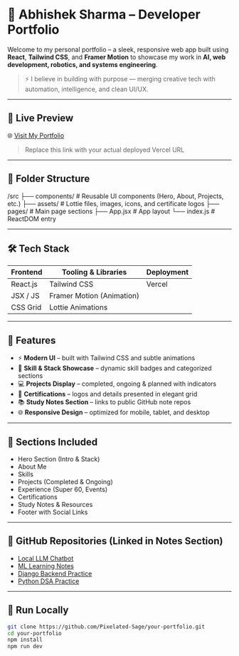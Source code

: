 # 🧠 Abhishek Sharma – Developer Portfolio

Welcome to my personal portfolio – a sleek, responsive web app built using **React**, **Tailwind CSS**, and **Framer Motion** to showcase my work in **AI, web development, robotics, and systems engineering**.

> ⚡ I believe in building with purpose — merging creative tech with automation, intelligence, and clean UI/UX.

---

## 🔗 Live Preview

🌐 [Visit My Portfolio](https://portfolio-site-tan-delta.vercel.app/)

> Replace this link with your actual deployed Vercel URL

---

## 📁 Folder Structure
/src
├── components/ # Reusable UI components (Hero, About, Projects, etc.)
├── assets/ # Lottie files, images, icons, and certificate logos
├── pages/ # Main page sections
├── App.jsx # App layout
└── index.js # ReactDOM entry

---

## 🛠️ Tech Stack

| Frontend     | Tooling & Libraries       | Deployment   |
|--------------|---------------------------|--------------|
| React.js     | Tailwind CSS              | Vercel       |
| JSX / JS     | Framer Motion (Animation) |              |
| CSS Grid     | Lottie Animations         |              |

---

## 📌 Features

- ⚡ **Modern UI** – built with Tailwind CSS and subtle animations
- 🧠 **Skill & Stack Showcase** – dynamic skill badges and categorized sections
- 💻 **Projects Display** – completed, ongoing & planned with indicators
- 📄 **Certifications** – logos and details presented in elegant grid
- 📚 **Study Notes Section** – links to public GitHub note repos
- 🌐 **Responsive Design** – optimized for mobile, tablet, and desktop

---

## 🚧 Sections Included

- Hero Section (Intro & Stack)
- About Me
- Skills
- Projects (Completed & Ongoing)
- Experience (Super 60, Events)
- Certifications
- Study Notes & Resources
- Footer with Social Links

---

## 🔗 GitHub Repositories (Linked in Notes Section)

- [Local LLM Chatbot](https://github.com/Pixelated-Sage/local-llm-core)
- [ML Learning Notes](https://github.com/Pixelated-Sage/ML-Learning)
- [Django Backend Practice](https://github.com/Pixelated-Sage/Django-Backend)
- [Python DSA Practice](https://github.com/Pixelated-Sage/python-DSA)

---

## 🧪 Run Locally

```bash
git clone https://github.com/Pixelated-Sage/your-portfolio.git
cd your-portfolio
npm install
npm run dev
